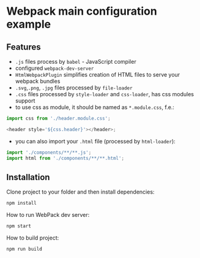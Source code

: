 # Webpack main configuration example

## Features

- `.js` files process by `babel` - JavaScript compiler
- configured `webpack-dev-server`
- `HtmlWebpackPlugin` simplifies creation of HTML files to serve your webpack bundles
- `.svg`,`.png`, `.jpg` files processed by `file-loader`
- `.css` files processed by `style-loader` and `css-loader`, has css modules support
- to use css as module, it should be named as `*.module.css`, f.e.:

```js
import css from './header.module.css';

<header style='${css.header}'></header>;
```

- you can also import your `.html` file (processed by `html-loader`):

```js
import './components/**/**.js';
import html from './components/**/**.html';
```

## Installation

Clone project to your folder and then install dependencies:

```bash
npm install
```

How to run WebPack dev server:

```bash
npm start
```

How to build project:

```bash
npm run build
```
